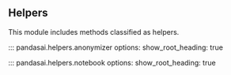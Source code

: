 ## Helpers
This module includes methods classified as helpers.


::: pandasai.helpers.anonymizer
    options:
      show_root_heading: true

::: pandasai.helpers.notebook
    options:
      show_root_heading: true
